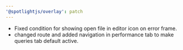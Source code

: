 ```yaml
---
'@spotlightjs/overlay': patch
---
```


- Fixed condition for showing open file in editor icon on error frame.
- changed route and added navigation in performance tab to make queries tab default active.
